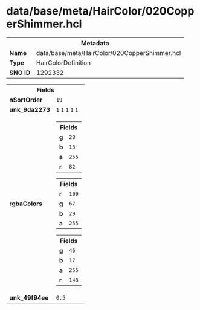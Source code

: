 <h1>data/base/meta/HairColor/020CopperShimmer.hcl</h1><table><tr><th colspan="100%">Metadata</th></tr><tr><td><b>Name</b></td><td>data/base/meta/HairColor/020CopperShimmer.hcl</td></tr><tr><td><b>Type</b></td><td>HairColorDefinition</td></tr><tr><td><b>SNO ID</b></td><td>1292332</td></tr></table>

<table><tr><th colspan="100%">Fields</th></tr><tr><td><b>nSortOrder</b></td><td><code>19</code></td></tr><tr><td><b>unk_9da2273</b></td><td><code>1</code>
<code>1</code>
<code>1</code>
<code>1</code>
<code>1</code>
</td></tr><tr><td><b>rgbaColors</b></td><td><table><tr><th colspan="100%">Fields</th></tr><tr><td><b>g</b></td><td><code>28</code></td></tr><tr><td><b>b</b></td><td><code>13</code></td></tr><tr><td><b>a</b></td><td><code>255</code></td></tr><tr><td><b>r</b></td><td><code>82</code></td></tr></table>


<table><tr><th colspan="100%">Fields</th></tr><tr><td><b>r</b></td><td><code>199</code></td></tr><tr><td><b>g</b></td><td><code>67</code></td></tr><tr><td><b>b</b></td><td><code>29</code></td></tr><tr><td><b>a</b></td><td><code>255</code></td></tr></table>


<table><tr><th colspan="100%">Fields</th></tr><tr><td><b>g</b></td><td><code>46</code></td></tr><tr><td><b>b</b></td><td><code>17</code></td></tr><tr><td><b>a</b></td><td><code>255</code></td></tr><tr><td><b>r</b></td><td><code>148</code></td></tr></table>


</td></tr><tr><td><b>unk_49f94ee</b></td><td><code>0.5</code></td></tr></table>

